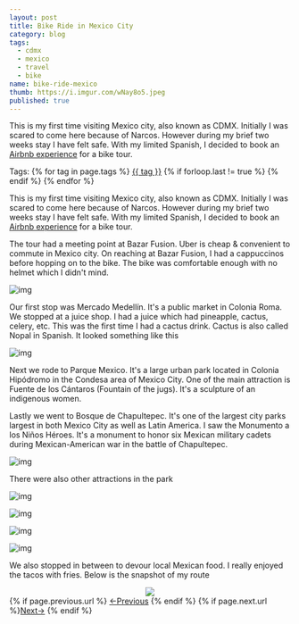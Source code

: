 ```yaml
---
layout: post
title: Bike Ride in Mexico City
category: blog
tags:
  - cdmx
  - mexico
  - travel
  - bike
name: bike-ride-mexico
thumb: https://i.imgur.com/wNay8o5.jpeg
published: true
---
```



This is my first time visiting Mexico city, also known as CDMX. Initially I was scared to come here because of Narcos. However during my brief two weeks stay I have felt safe. With my limited Spanish, I decided to book an <a href="https://www.airbnb.co.in/experiences/102485" target="_blank">Airbnb experience</a> for a bike tour.<!-- truncate_here -->
<p>Tags: {% for tag in page.tags %} <a class="mytag" href="/tag/{{ tag }}" title="View posts tagged with &quot;{{ tag }}&quot;">{{ tag }}</a>  {% if forloop.last != true %} {% endif %} {% endfor %} </p>

<p>This is my first time visiting Mexico city, also known as CDMX. Initially I was scared to come here because of Narcos. However during my brief two weeks stay I have felt safe. With my limited Spanish, I decided to book an <a href="https://www.airbnb.co.in/experiences/102485" target="_blank">Airbnb experience</a> for a bike tour.</p> 

The tour had a meeting point at Bazar Fusion. Uber is cheap & convenient to commute in Mexico city. On reaching at Bazar Fusion, I had a cappuccinos before hopping on to the bike. The bike was  comfortable enough with no helmet which I didn't mind. 

![img](https://i.imgur.com/wNay8o5.jpeg)


Our first stop was Mercado Medellín. It's a public market in Colonia Roma. We stopped at a juice shop. I had a juice which had pineapple, cactus, celery, etc. This was the first time I had a cactus drink. Cactus is also called Nopal in Spanish. It looked something like this

![img](https://www.aspicyperspective.com/wp-content/uploads/2020/05/jugo-verde-recipe-11-650x946.jpg)


Next we rode to Parque Mexico. It's a large urban park located in Colonia Hipódromo in the Condesa area of Mexico City. One of the main attraction is Fuente de los Cántaros (Fountain of the jugs). It's a sculpture of an indigenous women. 


<!-- ![img](https://i.imgur.com/UIQTx2g.jpeg) -->


Lastly we went to Bosque de Chapultepec. It's one of the largest city parks largest in both Mexico City as well as Latin America. I saw the Monumento a los Niños Héroes. It's a monument to honor six Mexican military cadets during Mexican-American war in the battle of Chapultepec. 

![img](https://i1.wp.com/mas-mexico.com.mx/wp-content/uploads/2021/05/53cb9a94dc496de08232ab0ec78a7d79.jpg?resize=1500%2C500&ssl=1)

There were also other attractions in the park

![img](https://i.imgur.com/9Ov0axF.jpg)
<br>

![img](https://i.imgur.com/NEn0AH4.jpeg)
<br>

![img](https://i.imgur.com/is5Nfc3.jpg)
<br>

![img](https://i.imgur.com/ykzzza5.jpg)
<br>

We also stopped in between to devour local Mexican food. I really enjoyed the tacos with fries. Below is the snapshot of my route


<center>
<a href="https://connect.garmin.com/modern/activity/7177614007" target="_blank">
<img src="https://i.imgur.com/Dgrkc8q.png" />
</a>
</center>

<nav class="pagination clear" style="padding-bottom:20px;">
{% if page.previous.url %} <a class="prev-item" href="{{page.previous.url}}" title="Previous Post: {{page.previous.title}}">&larr;Previous</a>   {% endif %}  {% if page.next.url %}<a class="next-item" href="{{page.next.url}}" title="Next Post: {{page.next.title}}">Next&rarr;</a>         {% endif %}
</nav>
